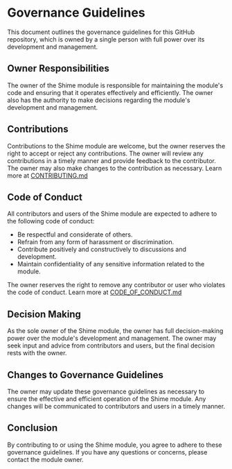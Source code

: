 # Governance Guidelines

This document outlines the governance guidelines for this GitHub repository, which is owned by a single person with full power over its development and management.

## Owner Responsibilities
The owner of the Shime module is responsible for maintaining the module's code and ensuring that it operates effectively and efficiently. The owner also has the authority to make decisions regarding the module's development and management.

## Contributions
Contributions to the Shime module are welcome, but the owner reserves the right to accept or reject any contributions. The owner will review any contributions in a timely manner and provide feedback to the contributor. The owner may also make changes to the contribution as necessary. Learn more at [CONTRIBUTING.md](.github/CONTRIBUTING.md)

## Code of Conduct

All contributors and users of the Shime module are expected to adhere to the following code of conduct:

* Be respectful and considerate of others.
* Refrain from any form of harassment or discrimination.
* Contribute positively and constructively to discussions and development.
* Maintain confidentiality of any sensitive information related to the module.

The owner reserves the right to remove any contributor or user who violates the code of conduct. Learn more at [CODE_OF_CONDUCT.md](https://github.com/RyanLua/Shime?tab=coc-ov-file)

## Decision Making
As the sole owner of the Shime module, the owner has full decision-making power over the module's development and management. The owner may seek input and advice from contributors and users, but the final decision rests with the owner.

## Changes to Governance Guidelines
The owner may update these governance guidelines as necessary to ensure the effective and efficient operation of the Shime module. Any changes will be communicated to contributors and users in a timely manner.

## Conclusion
By contributing to or using the Shime module, you agree to adhere to these governance guidelines. If you have any questions or concerns, please contact the module owner.
